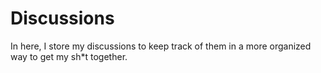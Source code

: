 # Discussions

In here, I store my discussions to keep track of them in a more organized way to get my sh\*t together.
